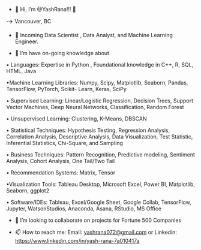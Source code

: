 - 👋 Hi, I’m @YashRana!!! 🤗

-✈️ Vancouver, BC

- 👀 Incoming Data Scientist , Data Analyst, and Machine Learning Engineer.

- 🌱 I’m have on-going knowledge about

• Languages: Expertise in Python , Foundational knowledge in C++, R, SQL, HTML, Java

•Machine Learning Libraries: Numpy, Scipy, Matplotlib, Seaborn, Pandas, TensorFlow, PyTorch, Scikit- Learn, Keras, SciPy

• Supervised Learning: Linear/Logistic Regression, Decision Trees, Support Vector Machines, Deep Neural Networks, Classification, Random Forest

• Unsupervised Learning: Clustering, K-Means, DBSCAN

• Statistical Techniques: Hypothesis Testing, Regression Analysis, Correlation Analysis, Descriptive Analysis, Data Visualization, Test Statistic, Inferential Statistics, Chi-Square, and Sampling

• Business Techniques: Pattern Recognition, Predictive modeling, Sentiment Analysis, Cohort Analysis, One Tail/Two Tail

• Recommendation Systems: Matrix, Tensor

•Visualization Tools: Tableau Desktop, Microsoft Excel, Power BI, Matplotlib, Seaborn, ggplot2

• Software/IDEs: Tableau, Excel/Google Sheet, Google Collab, TensorFlow, Jupyter, WatsonStudios, Anaconda, Asana, RStudio, MS Office


- 💞️ I’m looking to collaborate on projects for Fortune 500 Companies

- 📫 How to reach me: Email: yashrana072@gmail.com or Linkedin: https://www.linkedin.com/in/yash-rana-7a010417a



